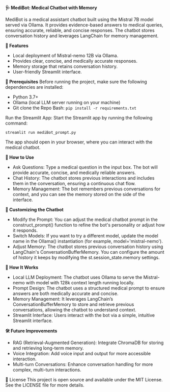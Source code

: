 **🩺 MediBot: Medical Chatbot with Memory**

MediBot is a medical assistant chatbot built using the Mistral 7B model served via Ollama. It provides evidence-based answers to medical queries, ensuring accurate, reliable, and concise responses. The chatbot stores conversation history and leverages LangChain for memory management.

**🚀 Features**
- Local deployment of Mistral-nemo 12B via Ollama.
- Provides clear, concise, and medically accurate responses.
- Memory storage that retains conversation history.
- User-friendly Streamlit interface.

**🔧 Prerequisites**
Before running the project, make sure the following dependencies are installed:
- Python 3.7+
- Ollama (local LLM server running on your machine)
- Git clone the Repo
Bash: 
```pip install -r requirements.txt```

Run the Streamlit App:
Start the Streamlit app by running the following command:

```streamlit run mediBot_prompt.py```

The app should open in your browser, where you can interact with the medical chatbot.

**📝 How to Use**
- Ask Questions: Type a medical question in the input box. The bot will provide accurate, concise, and medically reliable answers.
- Chat History: The chatbot stores previous interactions and includes them in the conversation, ensuring a continuous chat flow.
- Memory Management: The bot remembers previous conversations for context, and you can see the memory stored on the side of the interface.

**🔧 Customizing the Chatbot**
- Modify the Prompt: You can adjust the medical chatbot prompt in the construct_prompt() function to refine the bot's personality or adjust how it responds.
- Switch Models: If you want to try a different model, update the model name in the Ollama() instantiation (for example, model='mistral-nemo').
- Adjust Memory: The chatbot stores previous conversation history using LangChain's ConversationBufferMemory. You can configure the amount of history it keeps by modifying the st.session_state.memory settings.

**🤖 How It Works**
- Local LLM Deployment: The chatbot uses Ollama to serve the Mistral-nemo with model with 128k context length running locally.
- Prompt Design: The chatbot uses a structured medical prompt to ensure answers are both medically accurate and concise.
- Memory Management: It leverages LangChain’s ConversationBufferMemory to store and retrieve previous conversations, allowing the chatbot to understand context.
- Streamlit Interface: Users interact with the bot via a simple, intuitive Streamlit interface.

**🛠️ Future Improvements**
- RAG (Retrieval-Augmented Generation): Integrate ChromaDB for storing and retrieving long-term memory.
- Voice Integration: Add voice input and output for more accessible interaction.
- Multi-turn Conversations: Enhance conversation handling for more complex, multi-turn interactions.
  
📄 License
This project is open source and available under the MIT License. See the LICENSE file for more details.

